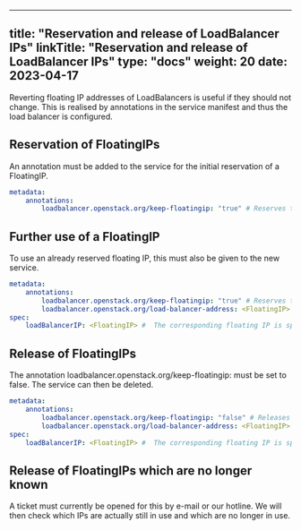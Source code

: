 
---
title: "Reservation and release of LoadBalancer IPs"
linkTitle: "Reservation and release of LoadBalancer IPs"
type: "docs"
weight: 20
date: 2023-04-17
---
Reverting floating IP addresses of LoadBalancers is useful if they should not change.
This is realised by annotations in the service manifest and thus the load balancer is configured.

## Reservation of FloatingIPs

An annotation must be added to the service for the initial reservation of a FloatingIP.

```yaml
metadata:
    annotations:
        loadbalancer.openstack.org/keep-floatingip: "true" # Reserves the FloatingIP in OpenStack
```

## Further use of a FloatingIP

To use an already reserved floating IP, this must also be given to the new service.

```yaml
metadata:
    annotations:
        loadbalancer.openstack.org/keep-floatingip: "true" # Reserves the FloatingIP in OpenStack
        loadbalancer.openstack.org/load-balancer-address: <FloatingIP> #  The corresponding FloatingIP is specified here
spec:
    loadBalancerIP: <FloatingIP> #  The corresponding floating IP is specified here
```

## Release of FloatingIPs

The annotation loadbalancer.openstack.org/keep-floatingip: must be set to false. The service can then be deleted.

```yaml
metadata:
    annotations:
        loadbalancer.openstack.org/keep-floatingip: "false" # Releases the FloatingIP in OpenStack
        loadbalancer.openstack.org/load-balancer-address: <FloatingIP> #  The corresponding FloatingIP is specified here
spec:
    loadBalancerIP: <FloatingIP> #  The corresponding floating IP is specified here
```

## Release of FloatingIPs which are no longer known

A ticket must currently be opened for this by e-mail or our hotline.
We will then check which IPs are actually still in use and which are no longer in use.